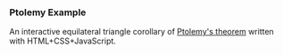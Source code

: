 ### Ptolemy Example
An interactive equilateral triangle corollary of [Ptolemy's theorem](https://en.wikipedia.org/wiki/Ptolemy's_theorem#Equilateral_triangle) written with HTML+CSS+JavaScript.
